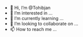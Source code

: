 - 👋 Hi, I’m @Tohibjan
- 👀 I’m interested in ...
- 🌱 I’m currently learning ...
- 💞️ I’m looking to collaborate on ...
- 📫 How to reach me ...

<!---
Tohibjan/Tohibjan is a ✨ special ✨ repository because its `README.md` (this file) appears on your GitHub profile.
You can click the Preview link to take a look at your changes.
--->
